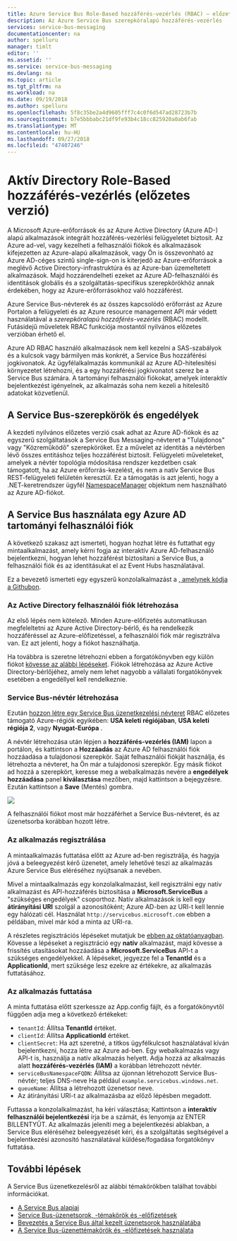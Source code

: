 ```yaml
---
title: Azure Service Bus Role-Based hozzáférés-vezérlés (RBAC) – előzetes verzió |} A Microsoft Docs
description: Az Azure Service Bus szerepköralapú hozzáférés-vezérlés
services: service-bus-messaging
documentationcenter: na
author: spelluru
manager: timlt
editor: ''
ms.assetid: ''
ms.service: service-bus-messaging
ms.devlang: na
ms.topic: article
ms.tgt_pltfrm: na
ms.workload: na
ms.date: 09/19/2018
ms.author: spelluru
ms.openlocfilehash: 5f8c35be2a4d9605fff7c4c0f6d547ad28723b7b
ms.sourcegitcommit: b7e5bbbabc21df9fe93b4c18cc825920a0ab6fab
ms.translationtype: MT
ms.contentlocale: hu-HU
ms.lasthandoff: 09/27/2018
ms.locfileid: "47407246"
---
```

# <a name="active-directory-role-based-access-control-preview"></a>Aktív Directory Role-Based hozzáférés-vezérlés (előzetes verzió)

A Microsoft Azure-erőforrások és az Azure Active Directory (Azure AD-) alapú alkalmazások integrált hozzáférés-vezérlési felügyeletet biztosít. Az Azure ad-vel, vagy kezelheti a felhasználói fiókok és alkalmazások kifejezetten az Azure-alapú alkalmazások, vagy Ön is összevonható az Azure AD-céges szintű single-sign-on is kiterjedő az Azure-erőforrások a meglévő Active Directory-infrastruktúra és az Azure-ban üzemeltetett alkalmazások. Majd hozzárendelheti ezeket az Azure AD-felhasználói és identitások globális és a szolgáltatás-specifikus szerepkörökhöz annak érdekében, hogy az Azure-erőforrásokhoz való hozzáférést.

Azure Service Bus-névterek és az összes kapcsolódó erőforrást az Azure Portalon a felügyeleti és az Azure resource management API már védett használatával a *szerepköralapú hozzáférés-vezérlés* (RBAC) modellt. Futásidejű műveletek RBAC funkciója mostantól nyilvános előzetes verzióban érhető el. 

Azure AD RBAC használó alkalmazások nem kell kezelni a SAS-szabályok és a kulcsok vagy bármilyen más konkrét, a Service Bus hozzáférési jogkivonatok. Az ügyfélalkalmazás kommunikál az Azure AD-hitelesítési környezetet létrehozni, és a egy hozzáférési jogkivonatot szerez be a Service Bus számára. A tartományi felhasználói fiókokat, amelyek interaktív bejelentkezést igényelnek, az alkalmazás soha nem kezeli a hitelesítő adatokat közvetlenül.

## <a name="service-bus-roles-and-permissions"></a>A Service Bus-szerepkörök és engedélyek

A kezdeti nyilvános előzetes verzió csak adhat az Azure AD-fiókok és az egyszerű szolgáltatások a Service Bus Messaging-névteret a "Tulajdonos" vagy "Közreműködő" szerepköröket. Ez a művelet az identitás a névtérben lévő összes entitáshoz teljes hozzáférést biztosít. Felügyeleti műveleteket, amelyek a névtér topológia módosítása rendszer kezdetben csak támogatott, ha az Azure erőforrás-kezelést, és nem a natív Service Bus REST-felügyeleti felületén keresztül. Ez a támogatás is azt jelenti, hogy a .NET-keretrendszer ügyfél [NamespaceManager](/dotnet/api/microsoft.servicebus.namespacemanager) objektum nem használható az Azure AD-fiókot.  

## <a name="use-service-bus-with-an-azure-ad-domain-user-account"></a>A Service Bus használata egy Azure AD tartományi felhasználói fiók

A következő szakasz azt ismerteti, hogyan hozhat létre és futtathat egy mintaalkalmazást, amely kérni fogja az interaktív Azure AD-felhasználó bejelentkezni, hogyan lehet hozzáférést biztosítani a Service Bus, a felhasználói fiók és az identitásukat el az Event Hubs használatával. 

Ez a bevezető ismerteti egy egyszerű konzolalkalmazást a [, amelynek kódja a Githubon](https://github.com/Azure/azure-service-bus/tree/master/samples/DotNet/Microsoft.ServiceBus.Messaging/RoleBasedAccessControl).

### <a name="create-an-active-directory-user-account"></a>Az Active Directory felhasználói fiók létrehozása

Az első lépés nem kötelező. Minden Azure-előfizetés automatikusan megfeleltetni az Azure Active Directory-bérlő, és ha rendelkezik hozzáféréssel az Azure-előfizetéssel, a felhasználói fiók már regisztrálva van. Ez azt jelenti, hogy a fiókot használhatja. 

Ha továbbra is szeretne létrehozni ebben a forgatókönyvben egy külön fiókot [kövesse az alábbi lépéseket](../automation/automation-create-aduser-account.md). Fiókok létrehozása az Azure Active Directory-bérlőjéhez, amely nem lehet nagyobb a vállalati forgatókönyvek esetében a engedéllyel kell rendelkeznie.

### <a name="create-a-service-bus-namespace"></a>Service Bus-névtér létrehozása

Ezután [hozzon létre egy Service Bus üzenetkezelési névteret](service-bus-create-namespace-portal.md) RBAC előzetes támogató Azure-régiók egyikében: **USA keleti régiójában**, **USA keleti régiója 2**, vagy **Nyugat-Európa** . 

A névtér létrehozása után lépjen a **hozzáférés-vezérlés (IAM)** lapon a portálon, és kattintson a **Hozzáadás** az Azure AD felhasználói fiók hozzáadása a tulajdonosi szerepkör. Saját felhasználói fiókját használja, és létrehozta a névteret, ha Ön már a tulajdonosi szerepkör. Egy másik fiókot ad hozzá a szerepkört, keresse meg a webalkalmazás nevére a **engedélyek hozzáadása** panel **kiválasztása** mezőben, majd kattintson a bejegyzésre. Ezután kattintson a **Save** (Mentés) gombra.

![](./media/service-bus-role-based-access-control/rbac1.PNG)

A felhasználói fiókot most már hozzáférhet a Service Bus-névteret, és az üzenetsorba korábban hozott létre.
 
### <a name="register-the-application"></a>Az alkalmazás regisztrálása

A mintaalkalmazás futtatása előtt az Azure ad-ben regisztrálja, és hagyja jóvá a beleegyezést kérő üzenetet, amely lehetővé teszi az alkalmazás Azure Service Bus eléréséhez nyújtsanak a nevében. 

Mivel a mintaalkalmazás egy konzolalkalmazást, kell regisztrálni egy natív alkalmazást és API-hozzáférés biztosítása a **Microsoft.ServiceBus** a "szükséges engedélyek" csoporthoz. Natív alkalmazások is kell egy **átirányítási URI** szolgál a azonosítóként; Azure AD-ben az URI-t kell lennie egy hálózati cél. Használat `http://servicebus.microsoft.com` ebben a példában, mivel már kód a minta az URI-ra.

A részletes regisztrációs lépéseket mutatjuk be [ebben az oktatóanyagban](../active-directory/develop/quickstart-v1-integrate-apps-with-azure-ad.md). Kövesse a lépéseket a regisztráció egy **natív** alkalmazást, majd kövesse a frissítés utasításokat hozzáadása a **Microsoft.ServiceBus** API-t a szükséges engedélyekkel. A lépéseket, jegyezze fel a **TenantId** és a **ApplicationId**, mert szüksége lesz ezekre az értékekre, az alkalmazás futtatásához.

### <a name="run-the-app"></a>Az alkalmazás futtatása

A minta futtatása előtt szerkessze az App.config fájlt, és a forgatókönyvtől függően adja meg a következő értékeket:

- `tenantId`: Állítsa **TenantId** értéket.
- `clientId`: Állítsa **ApplicationId** értéket. 
- `clientSecret`: Ha azt szeretné, a titkos ügyfélkulcsot használatával kíván bejelentkezni, hozza létre az Azure ad-ben. Egy webalkalmazás vagy API-t is, használja a natív alkalmazás helyett. Adja hozzá az alkalmazás alatt **hozzáférés-vezérlés (IAM)** a korábban létrehozott névtér.
- `serviceBusNamespaceFQDN`: Állítsa az újonnan létrehozott Service Bus-névtér; teljes DNS-neve Ha például `example.servicebus.windows.net`.
- `queueName`: Állítsa a létrehozott üzenetsor neve.
- Az átirányítási URI-t az alkalmazásba az előző lépésben megadott.
 
Futtassa a konzolalkalmazást, ha kéri választása; Kattintson a **interaktív felhasználói bejelentkezési** írja be a számát, és lenyomja az ENTER BILLENTYŰT. Az alkalmazás jeleníti meg a bejelentkezési ablakban, a Service Bus eléréséhez beleegyezését kéri, és a szolgáltatás segítségével a bejelentkezési azonosító használatával küldése/fogadása forgatókönyv futtatása.

## <a name="next-steps"></a>További lépések

A Service Bus üzenetkezelésről az alábbi témakörökben találhat további információkat.

* [A Service Bus alapjai](service-bus-fundamentals-hybrid-solutions.md)
* [Service Bus-üzenetsorok, -témakörök és -előfizetések](service-bus-queues-topics-subscriptions.md)
* [Bevezetés a Service Bus által kezelt üzenetsorok használatába](service-bus-dotnet-get-started-with-queues.md)
* [A Service Bus-üzenettémakörök és -előfizetések használata](service-bus-dotnet-how-to-use-topics-subscriptions.md)